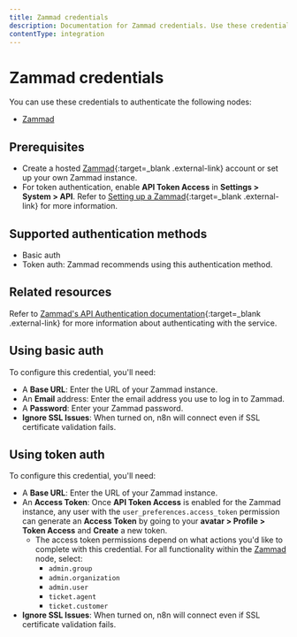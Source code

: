 ```yaml
---
title: Zammad credentials
description: Documentation for Zammad credentials. Use these credentials to authenticate Zammad in n8n, a workflow automation platform.
contentType: integration
---
```


# Zammad credentials

You can use these credentials to authenticate the following nodes:

- [Zammad](/integrations/builtin/app-nodes/n8n-nodes-base.zammad/)

## Prerequisites

- Create a hosted [Zammad](https://zammad.com/){:target=_blank .external-link} account or set up your own Zammad instance.
- For token authentication, enable **API Token Access** in **Settings > System > API**. Refer to [Setting up a Zammad](https://admin-docs.zammad.org/en/latest/system/integrations/zabbix.html?#setting-up-a-zammad){:target=_blank .external-link} for more information.

## Supported authentication methods

- Basic auth
- Token auth: Zammad recommends using this authentication method.

## Related resources

Refer to [Zammad's API Authentication documentation](https://docs.zammad.org/en/latest/api/intro.html?#authentication){:target=_blank .external-link} for more information about authenticating with the service.

## Using basic auth

To configure this credential, you'll need:

- A **Base URL**: Enter the URL of your Zammad instance.
- An **Email** address: Enter the email address you use to log in to Zammad.
- A **Password**: Enter your Zammad password.
- **Ignore SSL Issues**: When turned on, n8n will connect even if SSL certificate validation fails.

## Using token auth

To configure this credential, you'll need:

- A **Base URL**: Enter the URL of your Zammad instance.
- An **Access Token**: Once **API Token Access** is enabled for the Zammad instance, any user with the `user_preferences.access_token` permission can generate an **Access Token** by going to your **avatar > Profile > Token Access** and **Create** a new token.
    - The access token permissions depend on what actions you'd like to complete with this credential. For all functionality within the [Zammad](/integrations/builtin/app-nodes/n8n-nodes-base.zammad/) node, select:
        - `admin.group`
        - `admin.organization`
        - `admin.user`
        - `ticket.agent`
        - `ticket.customer`
- **Ignore SSL Issues**: When turned on, n8n will connect even if SSL certificate validation fails.

